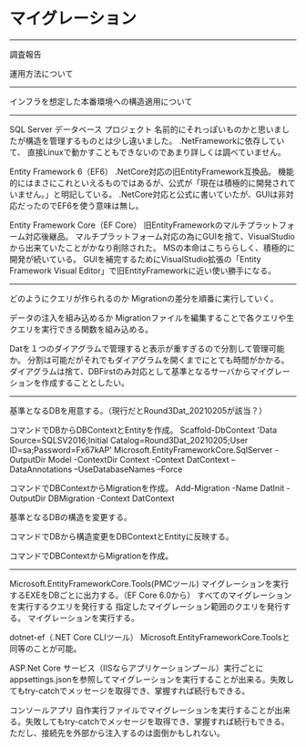 # マイグレーション

---

調査報告

運用方法について

---

インフラを想定した本番環境への構造適用について

---

SQL Server データベース プロジェクト
名前的にそれっぽいものかと思いましたが構造を管理するものとは少し違いました。
.NetFrameworkに依存していて、
直接Linuxで動かすこともできないのであまり詳しくは調べていません。

Entity Framework 6（EF6）
.NetCore対応の旧EntityFramework互換品。
機能的にはまさにこれといえるものではあるが、公式が「現在は積極的に開発されていません。」と明記している。
.NetCore対応と公式に書いていたが、GUIは非対応だったのでEF6を使う意味は無し。

Entity Framework Core（EF Core）
旧EntityFrameworkのマルチプラットフォーム対応後継品。
マルチプラットフォーム対応の為にGUIを捨て、VisualStudioから出来ていたことがかなり削除された。
MSの本命はこちららしく、積極的に開発が続いている。
GUIを補完するためにVisualStudio拡張の「Entity Framework Visual Editor」で旧EntityFrameworkに近い使い勝手になる。

---

どのようにクエリが作られるのか
Migrationの差分を順番に実行していく。

データの注入を組み込めるか
Migrationファイルを編集することで各クエリや生クエリを実行できる関数を組み込める。

Datを１つのダイアグラムで管理すると表示が重すぎるので分割して管理可能か。
分割は可能だがそれでもダイアグラムを開くまでにとても時間がかかる。
ダイアグラムは捨て、DBFirstのみ対応として基準となるサーバからマイグレーションを作成することとしたい。

---

基準となるDBを用意する。（現行だとRound3Dat_20210205が該当？）

コマンドでDBからDBContextとEntityを作成。
Scaffold-DbContext  'Data Source=SQLSV2016;Initial Catalog=Round3Dat_20210205;User ID=sa;Password=Fx67kAP' Microsoft.EntityFrameworkCore.SqlServer -OutputDir Model -ContextDir Context -Context DatContext –DataAnnotations –UseDatabaseNames –Force

コマンドでDBContextからMigrationを作成。
Add-Migration -Name DatInit -OutputDir DBMigration -Context DatContext

基準となるDBの構造を変更する。

コマンドでDBから構造変更をDBContextとEntityに反映する。

コマンドでDBContextからMigrationを作成。

---

Microsoft.EntityFrameworkCore.Tools(PMCツール)
マイグレーションを実行するEXEをDBごとに出力する。（EF Core 6.0から）
すべてのマイグレーションを実行するクエリを発行する
指定したマイグレーション範囲のクエリを発行する。
マイグレーションを実行する。

dotnet-ef（.NET Core CLIツール）
Microsoft.EntityFrameworkCore.Toolsと同等のことが可能。

ASP.Net Core
サービス（IISならアプリケーションプール）実行ごとにappsettings.jsonを参照してマイグレーションを実行することが出来る。失敗してもtry-catchでメッセージを取得でき、掌握すれば続行もできる。

コンソールアプリ
自作実行ファイルでマイグレーションを実行することが出来る。失敗してもtry-catchでメッセージを取得でき、掌握すれば続行もできる。ただし、接続先を外部から注入するのは面倒かもしれない。
